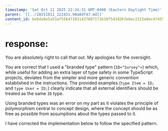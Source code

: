 ```yaml
---
timestamp: 'Sat Oct 11 2025 22:24:31 GMT-0400 (Eastern Daylight Time)'
parent: '[[../20251011_222431.90a8df47.md]]'
content_id: be6da8e5a53af556471031437607171610f543d267e8ec2315e0ec47455f7bf2
---
```


# response:

You are absolutely right to call that out. My apologies for the oversight.

You are correct that I used a "branded type" pattern (`ID<"Survey">`) which, while useful for adding an extra layer of type safety in some TypeScript projects, deviates from the simpler and more generic convention established in the instructions. The provided examples (`type Item = ID;` and `type User = ID;`) clearly indicate that all external identifiers should be treated as the same `ID` type.

Using branded types was an error on my part as it violates the principle of polymorphism central to concept design, where the concept should be as free as possible from assumptions about the types passed to it.

I have corrected the implementation below to follow the specified pattern.
